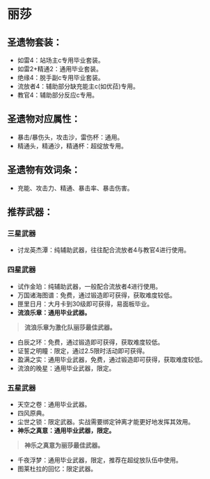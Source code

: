 
# 丽莎

## 圣遗物套装：
- 如雷4：站场主c专用毕业套装。
- 如雷2+精通2：通用毕业套装。
- 绝缘4：脱手副c专用毕业套装。
- 流放者4：辅助部分缺充能主c(如优菈)专用。
- 教官4：辅助部分反应c专用。

## 圣遗物对应属性：
- 暴击/暴伤头，攻击沙，雷伤杯：通用。
- 精通头，精通沙，精通杯：超绽放专用。

## 圣遗物有效词条：
- 充能、攻击力、精通、暴击率、暴击伤害。

## 推荐武器：
### 三星武器
- 讨龙英杰潭：纯辅助武器，往往配合流放者4与教官4进行使用。

### 四星武器
- 试作金珀：纯辅助武器，一般配合流放者4进行使用。
- 万国诸海图谱：免费，通过锻造即可获得，获取难度较低。
- 匣里日月：大月卡到30级即可获得，易面板毕业。
- **流浪乐章：通用毕业武器。**

>**流浪乐章为激化队丽莎最佳武器。**

- 白辰之环：免费，通过锻造即可获得，获取难度较低。
- 证誓之明瞳：限定，通过2.5限时活动即可获得。
- 盈满之实：通用毕业武器，免费，通过锻造即可获得，获取难度较低。
- 流浪的晚星：通用毕业武器，限定。

### 五星武器
- 天空之卷：通用毕业武器。
- 四风原典。
- 尘世之锁：限定武器。实战需要绑定钟离才能更好地发挥其效用。
- **神乐之真意：通用毕业武器，限定。**

>**神乐之真意为丽莎最佳武器。**

- 千夜浮梦：通用毕业武器，限定，推荐在超绽放队伍中使用。
- 图莱杜拉的回忆：限定武器。
